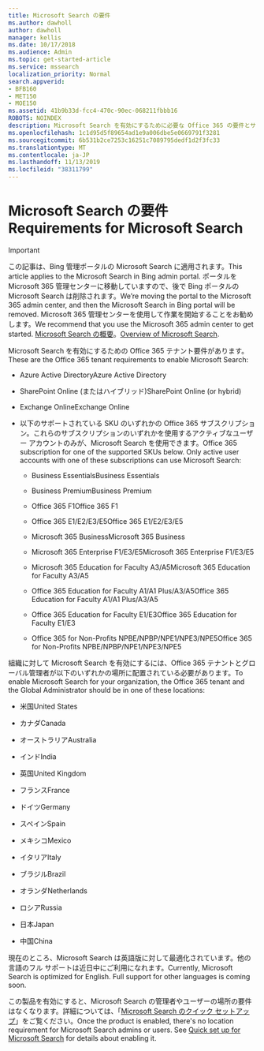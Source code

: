 ```yaml
---
title: Microsoft Search の要件
ms.author: dawholl
author: dawholl
manager: kellis
ms.date: 10/17/2018
ms.audience: Admin
ms.topic: get-started-article
ms.service: mssearch
localization_priority: Normal
search.appverid:
- BFB160
- MET150
- MOE150
ms.assetid: 41b9b33d-fcc4-470c-90ec-068211fbbb16
ROBOTS: NOINDEX
description: Microsoft Search を有効にするために必要な Office 365 の要件とサブスクリプション
ms.openlocfilehash: 1c1d95d5f89654ad1e9a006dbe5e0669791f3281
ms.sourcegitcommit: 6b531b2ce7253c16251c7089795dedf1d2f3fc33
ms.translationtype: MT
ms.contentlocale: ja-JP
ms.lasthandoff: 11/13/2019
ms.locfileid: "38311799"
---
```

# <a name="requirements-for-microsoft-search"></a><span data-ttu-id="f73b9-103">Microsoft Search の要件</span><span class="sxs-lookup"><span data-stu-id="f73b9-103">Requirements for Microsoft Search</span></span>

> [!IMPORTANT]
> <span data-ttu-id="f73b9-104">この記事は、Bing 管理ポータルの Microsoft Search に適用されます。</span><span class="sxs-lookup"><span data-stu-id="f73b9-104">This article applies to the Microsoft Search in Bing admin portal.</span></span> <span data-ttu-id="f73b9-105">ポータルを Microsoft 365 管理センターに移動していますので、後で Bing ポータルの Microsoft Search は削除されます。</span><span class="sxs-lookup"><span data-stu-id="f73b9-105">We’re moving the portal to the Microsoft 365 admin center, and then the Microsoft Search in Bing portal will be removed.</span></span> <span data-ttu-id="f73b9-106">Microsoft 365 管理センターを使用して作業を開始することをお勧めします。</span><span class="sxs-lookup"><span data-stu-id="f73b9-106">We recommend that you use the Microsoft 365 admin center to get started.</span></span> <span data-ttu-id="f73b9-107">[Microsoft Search の概要](overview-microsoft-search.md)。</span><span class="sxs-lookup"><span data-stu-id="f73b9-107">[Overview of Microsoft Search](overview-microsoft-search.md).</span></span>

<span data-ttu-id="f73b9-108">Microsoft Search を有効にするための Office 365 テナント要件があります。</span><span class="sxs-lookup"><span data-stu-id="f73b9-108">These are the Office 365 tenant requirements to enable Microsoft Search:</span></span> 
  
- <span data-ttu-id="f73b9-109">Azure Active Directory</span><span class="sxs-lookup"><span data-stu-id="f73b9-109">Azure Active Directory</span></span>
    
- <span data-ttu-id="f73b9-110">SharePoint Online (またはハイブリッド)</span><span class="sxs-lookup"><span data-stu-id="f73b9-110">SharePoint Online (or hybrid)</span></span>
    
- <span data-ttu-id="f73b9-111">Exchange Online</span><span class="sxs-lookup"><span data-stu-id="f73b9-111">Exchange Online</span></span>
    
- <span data-ttu-id="f73b9-p102">以下のサポートされている SKU のいずれかの Office 365 サブスクリプション。これらのサブスクリプションのいずれかを使用するアクティブなユーザー アカウントのみが、Microsoft Search を使用できます。</span><span class="sxs-lookup"><span data-stu-id="f73b9-p102">Office 365 subscription for one of the supported SKUs below. Only active user accounts with one of these subscriptions can use Microsoft Search:</span></span>
    
  - <span data-ttu-id="f73b9-114">Business Essentials</span><span class="sxs-lookup"><span data-stu-id="f73b9-114">Business Essentials</span></span>
    
  - <span data-ttu-id="f73b9-115">Business Premium</span><span class="sxs-lookup"><span data-stu-id="f73b9-115">Business Premium</span></span>
    
  - <span data-ttu-id="f73b9-116">Office 365 F1</span><span class="sxs-lookup"><span data-stu-id="f73b9-116">Office 365 F1</span></span>
    
  - <span data-ttu-id="f73b9-117">Office 365 E1/E2/E3/E5</span><span class="sxs-lookup"><span data-stu-id="f73b9-117">Office 365 E1/E2/E3/E5</span></span>
    
  - <span data-ttu-id="f73b9-118">Microsoft 365 Business</span><span class="sxs-lookup"><span data-stu-id="f73b9-118">Microsoft 365 Business</span></span>
    
  - <span data-ttu-id="f73b9-119">Microsoft 365 Enterprise F1/E3/E5</span><span class="sxs-lookup"><span data-stu-id="f73b9-119">Microsoft 365 Enterprise F1/E3/E5</span></span>
    
  - <span data-ttu-id="f73b9-120">Microsoft 365 Education for Faculty A3/A5</span><span class="sxs-lookup"><span data-stu-id="f73b9-120">Microsoft 365 Education for Faculty A3/A5</span></span>
    
  - <span data-ttu-id="f73b9-121">Office 365 Education for Faculty A1/A1 Plus/A3/A5</span><span class="sxs-lookup"><span data-stu-id="f73b9-121">Office 365 Education for Faculty A1/A1 Plus/A3/A5</span></span>
    
  - <span data-ttu-id="f73b9-122">Office 365 Education for Faculty E1/E3</span><span class="sxs-lookup"><span data-stu-id="f73b9-122">Office 365 Education for Faculty E1/E3</span></span>
    
  - <span data-ttu-id="f73b9-123">Office 365 for Non-Profits NPBE/NPBP/NPE1/NPE3/NPE5</span><span class="sxs-lookup"><span data-stu-id="f73b9-123">Office 365 for Non-Profits NPBE/NPBP/NPE1/NPE3/NPE5</span></span>
    
<span data-ttu-id="f73b9-124">組織に対して Microsoft Search を有効にするには、Office 365 テナントとグローバル管理者が以下のいずれかの場所に配置されている必要があります。</span><span class="sxs-lookup"><span data-stu-id="f73b9-124">To enable Microsoft Search for your organization, the Office 365 tenant and the Global Administrator should be in one of these locations:</span></span>
  
- <span data-ttu-id="f73b9-125">米国</span><span class="sxs-lookup"><span data-stu-id="f73b9-125">United States</span></span>
    
- <span data-ttu-id="f73b9-126">カナダ</span><span class="sxs-lookup"><span data-stu-id="f73b9-126">Canada</span></span>
    
- <span data-ttu-id="f73b9-127">オーストラリア</span><span class="sxs-lookup"><span data-stu-id="f73b9-127">Australia</span></span>
    
- <span data-ttu-id="f73b9-128">インド</span><span class="sxs-lookup"><span data-stu-id="f73b9-128">India</span></span>
    
- <span data-ttu-id="f73b9-129">英国</span><span class="sxs-lookup"><span data-stu-id="f73b9-129">United Kingdom</span></span>
    
- <span data-ttu-id="f73b9-130">フランス</span><span class="sxs-lookup"><span data-stu-id="f73b9-130">France</span></span>
    
- <span data-ttu-id="f73b9-131">ドイツ</span><span class="sxs-lookup"><span data-stu-id="f73b9-131">Germany</span></span>
  
- <span data-ttu-id="f73b9-132">スペイン</span><span class="sxs-lookup"><span data-stu-id="f73b9-132">Spain</span></span>
    
- <span data-ttu-id="f73b9-133">メキシコ</span><span class="sxs-lookup"><span data-stu-id="f73b9-133">Mexico</span></span>
    
- <span data-ttu-id="f73b9-134">イタリア</span><span class="sxs-lookup"><span data-stu-id="f73b9-134">Italy</span></span>
    
- <span data-ttu-id="f73b9-135">ブラジル</span><span class="sxs-lookup"><span data-stu-id="f73b9-135">Brazil</span></span>
    
- <span data-ttu-id="f73b9-136">オランダ</span><span class="sxs-lookup"><span data-stu-id="f73b9-136">Netherlands</span></span>
    
- <span data-ttu-id="f73b9-137">ロシア</span><span class="sxs-lookup"><span data-stu-id="f73b9-137">Russia</span></span>
    
- <span data-ttu-id="f73b9-138">日本</span><span class="sxs-lookup"><span data-stu-id="f73b9-138">Japan</span></span>

- <span data-ttu-id="f73b9-139">中国</span><span class="sxs-lookup"><span data-stu-id="f73b9-139">China</span></span>
 
<span data-ttu-id="f73b9-p103">現在のところ、Microsoft Search は英語版に対して最適化されています。他の言語のフル サポートは近日中にご利用になれます。</span><span class="sxs-lookup"><span data-stu-id="f73b9-p103">Currently, Microsoft Search is optimized for English. Full support for other languages is coming soon.</span></span>

<span data-ttu-id="f73b9-p104">この製品を有効にすると、Microsoft Search の管理者やユーザーの場所の要件はなくなります。詳細については、「[Microsoft Search のクイック セットアップ](quick-set-up.md)」をご覧ください。</span><span class="sxs-lookup"><span data-stu-id="f73b9-p104">Once the product is enabled, there's no location requirement for Microsoft Search admins or users. See [Quick set up for Microsoft Search](quick-set-up.md) for details about enabling it.</span></span> 

  

